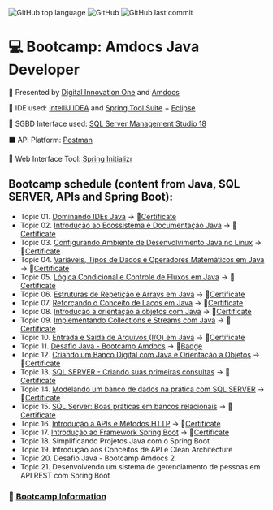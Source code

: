![GitHub top language](https://img.shields.io/github/languages/top/souzafcharles/Amdocs-Java-Developer)
![GitHub](https://img.shields.io/github/license/souzafcharles/Amdocs-Java-Developer)
![GitHub last commit](https://img.shields.io/github/last-commit/souzafcharles/Amdocs-Java-Developer)

# :computer: Bootcamp: Amdocs Java Developer

:triangular_flag_on_post: Presented by [Digital Innovation One](https://www.dio.me/) and [Amdocs](https://www.amdocs.com/)

:white_square_button: IDE used: [IntelliJ IDEA](https://www.jetbrains.com/idea/) and [Spring Tool Suite](https://spring.io/tools) + [Eclipse](https://www.eclipse.org/)

:black_square_button: SGBD Interface used: [SQL Server Management Studio 18](https://docs.microsoft.com/en-us/sql/ssms/download-sql-server-management-studio-ssms?view=sql-server-ver15)

:black_large_square: API Platform: [Postman](https://www.postman.com/)

:leaves: Web Interface Tool: [Spring Initializr](https://start.spring.io/)

## Bootcamp schedule (content from Java, SQL SERVER, APIs and Spring Boot):

- Topic 01. [Dominando IDEs Java](https://github.com/souzafcharles/Amdocs-Java-Developer/tree/master/Topic-A01-Dominando-IDEs-Java) -> :page_with_curl:[Certificate](https://github.com/souzafcharles/Amdocs-Java-Developer/blob/master/Topic-A01-Dominando-IDEs-Java/CERTIFICATE.pdf)
- Topic 02. [Introdução ao Ecossistema e Documentação Java](https://github.com/souzafcharles/Amdocs-Java-Developer/tree/master/Topic-B02-Introducao-Ecossistema-Documentacao-Java) -> :page_with_curl:[Certificate](https://github.com/souzafcharles/Amdocs-Java-Developer/blob/master/Topic-B02-Introducao-Ecossistema-Documentacao-Java/CERTIFICATE.pdf)
- Topic 03. [Configurando Ambiente de Desenvolvimento Java no Linux](https://github.com/souzafcharles/Amdocs-Java-Developer/tree/master/Topic-C03-Configurando-Ambiente-Desenvolvimento-Java-Linux) -> :page_with_curl:[Certificate](https://github.com/souzafcharles/Amdocs-Java-Developer/blob/master/Topic-C03-Configurando-Ambiente-Desenvolvimento-Java-Linux/CERTIFICATE.pdf)
- Topic 04. [Variáveis, Tipos de Dados e Operadores Matemáticos em Java](https://github.com/souzafcharles/Amdocs-Java-Developer/tree/master/Topic-D04-Variaveis-Tipos-Dados-Operadores-Matematicos-Java) -> :page_with_curl:[Certificate](https://github.com/souzafcharles/Amdocs-Java-Developer/blob/master/Topic-D04-Variaveis-Tipos-Dados-Operadores-Matematicos-Java/CERTIFICATE.pdf)
- Topic 05. [Lógica Condicional e Controle de Fluxos em Java](https://github.com/souzafcharles/Amdocs-Java-Developer/tree/master/Topic-E05-Logica-Condicional-Controle-Fluxos-Java) -> :page_with_curl:[Certificate](https://github.com/souzafcharles/Amdocs-Java-Developer/blob/master/Topic-E05-Logica-Condicional-Controle-Fluxos-Java/CERTIFICATE.pdf)
- Topic 06. [Estruturas de Repetição e Arrays em Java](https://github.com/souzafcharles/Amdocs-Java-Developer/tree/master/Topic-F06-Estruturas-Repeticao-eArrays-Java) -> :page_with_curl:[Certificate](https://github.com/souzafcharles/Amdocs-Java-Developer/blob/master/Topic-F06-Estruturas-Repeticao-eArrays-Java/CERTIFICATE.pdf) 
- Topic 07. [Reforçando o Conceito de Laços em Java](https://github.com/souzafcharles/Amdocs-Java-Developer/tree/master/Topic-G07-Reforcando-Conceito-Lacos-Java) -> :page_with_curl:[Certificate](https://github.com/souzafcharles/Amdocs-Java-Developer/blob/master/Topic-G07-Reforcando-Conceito-Lacos-Java/CERTIFICATE.pdf)
- Topic 08. [Introdução a orientação a objetos com Java](https://github.com/souzafcharles/Amdocs-Java-Developer/tree/master/Topic-H08-Introducao-Orientacao-Objetos-Java) -> :page_with_curl:[Certificate](https://github.com/souzafcharles/Amdocs-Java-Developer/blob/master/Topic-H08-Introducao-Orientacao-Objetos-Java/CERTIFICATE.pdf)
- Topic 09. [Implementando Collections e Streams com Java](https://github.com/souzafcharles/Amdocs-Java-Developer/tree/master/Topic-I09-Implementando-Collections-Streams-Java) -> :page_with_curl:[Certificate](https://github.com/souzafcharles/Amdocs-Java-Developer/blob/master/Topic-I09-Implementando-Collections-Streams-Java/CERTIFICATE.pdf)
- Topic 10. [Entrada e Saída de Arquivos (I/O) em Java](https://github.com/souzafcharles/Amdocs-Java-Developer/tree/master/Topic-J10-Entrada-Saida-Arquivos-IO-Java) -> :page_with_curl:[Certificate](https://github.com/souzafcharles/Amdocs-Java-Developer/blob/master/Topic-J10-Entrada-Saida-Arquivos-IO-Java/CERTIFICATE.pdf)
- Topic 11. [Desafio Java - Bootcamp Amdocs](https://github.com/souzafcharles/Amdocs-Java-Developer/tree/master/Topic-K11-DesafioJava-BootcampAmdocs) -> :name_badge:[Badge](https://github.com/souzafcharles/Amdocs-Java-Developer/blob/master/Topic-K11-DesafioJava-BootcampAmdocs/BADGE.png)
- Topic 12. [Criando um Banco Digital com Java e Orientação a Objetos](https://github.com/souzafcharles/Amdocs-Java-Developer/tree/master/Topic-L12-Criando-Banco-Digital-Java-Orientacao-Objetos) -> :page_with_curl:[Certificate](https://github.com/souzafcharles/Amdocs-Java-Developer/blob/master/Topic-L12-Criando-Banco-Digital-Java-Orientacao-Objetos/CERTIFICATE.pdf)
- Topic 13. [SQL SERVER - Criando suas primeiras consultas](https://github.com/souzafcharles/Amdocs-Java-Developer/tree/master/Topic-M13-SQL-SERVER-Criando-suas-primeiras-consultas) -> :page_with_curl:[Certificate](https://github.com/souzafcharles/Amdocs-Java-Developer/tree/master/Topic-M13-SQL-SERVER-Criando-suas-primeiras-consultas/CERTIFICATE.pdf)
- Topic 14. [Modelando um banco de dados na prática com SQL SERVER](https://github.com/souzafcharles/Amdocs-Java-Developer/tree/master/Topic-N14-Modelando-Banco-Dados-Pratica-SQL-SERVER) -> :page_with_curl:[Certificate](https://github.com/souzafcharles/Amdocs-Java-Developer/blob/master/Topic-N14-Modelando-Banco-Dados-Pratica-SQL-SERVER/CERTIFICATE.pdf) 
- Topic 15. [SQL Server: Boas práticas em bancos relacionais](https://github.com/souzafcharles/Amdocs-Java-Developer/tree/master/Topic-O15-SQL-Server-Boas-Praticas-Bancos-Relacionais) -> :page_with_curl:[Certificate](https://github.com/souzafcharles/Amdocs-Java-Developer/blob/master/Topic-O15-SQL-Server-Boas-Praticas-Bancos-Relacionais/CERTIFICATE.pdf)
- Topic 16. [Introdução a APIs e Métodos HTTP](https://github.com/souzafcharles/Amdocs-Java-Developer/tree/master/Topic-P16-Introducao-APIs-Metodos-HTTP) -> :page_with_curl:[Certificate](https://github.com/souzafcharles/Amdocs-Java-Developer/blob/master/Topic-P16-Introducao-APIs-Metodos-HTTP/CERTIFICATE.pdf)
- Topic 17. [Introdução ao Framework Spring Boot](https://github.com/souzafcharles/Amdocs-Java-Developer/tree/master/Topic-Q17-Introducao-Framework-Spring-Boot) -> :page_with_curl:[Certificate](https://github.com/souzafcharles/Amdocs-Java-Developer/blob/master/Topic-Q17-Introducao-Framework-Spring-Boot/CERTIFICATE.pdf)
- Topic 18. Simplificando Projetos Java com o Spring Boot
- Topic 19. Introdução aos Conceitos de API e Clean Architecture
- Topic 20. Desafio Java - Bootcamp Amdocs 2
- Topic 21. Desenvolvendo um sistema de gerenciamento de pessoas em API REST com Spring Boot

### :link: [Bootcamp Information](https://www.dio.me/bootcamp/amdocs-java-developer?utm_source=pr-bc-amdocs-java-developer&utm_medium=pay&utm_campaign=amdocs)
